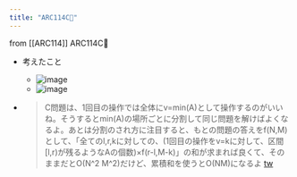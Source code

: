 ```yaml
---
title: "ARC114C🤔"
---
```


from [[ARC114]]
ARC114C🤔
- 考えたこと
    - ![image](https://gyazo.com/abf29c4b3ac48a4522111516f8694de1/thumb/1000)
    - ![image](https://gyazo.com/e7f8cd4610488b139ec0cce79f6b875d/thumb/1000)

- > C問題は、1回目の操作では全体にv=min(A)として操作するのがいいね。そうするとmin(A)の場所ごとに分割して同じ問題を解けばよくなるよ。あとは分割のされ方に注目すると、もとの問題の答えをf(N,M)として、「全てのl,r,kに対しての、(1回目の操作をv=kに対して、区間[l,r)が残るようなAの個数)×f(r-l,M-k)」の和が求まれば良くて、そのままだとO(N^2 M^2)だけど、累積和を使うとO(NM)になるよ [tw](https://twitter.com/kyopro_friends/status/1371104057004150784)
